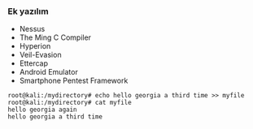 ### Ek yazılım

* Nessus
* The Ming C Compiler
* Hyperion
* Veil-Evasion
* Ettercap
* Android Emulator
* Smartphone Pentest Framework

```Shell Session
root@kali:/mydirectory# echo hello georgia a third time >> myfile root@kali:/mydirectory# cat myfile
hello georgia again
hello georgia a third time
```